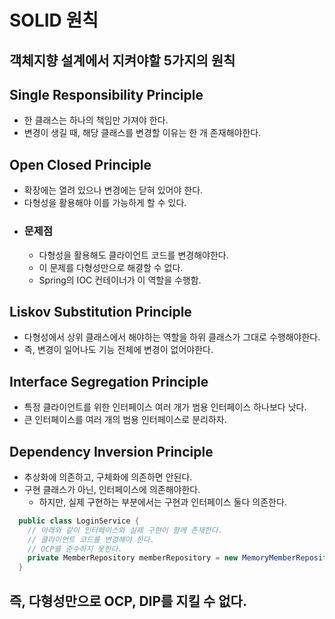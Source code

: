 SOLID 원칙
========
## 객체지향 설계에서 지켜야할 5가지의 원칙

## Single Responsibility Principle
- 한 클래스는 하나의 책임만 가져야 한다.
- 변경이 생길 때, 해당 클래스를 변경할 이유는 한 개 존재해야한다.

## Open Closed Principle
- 확장에는 열려 있으나 변경에는 닫혀 있어야 한다.
- 다형성을 활용해야 이를 가능하게 할 수 있다.
- ### 문제점
  - 다형성을 활용해도 클라이언트 코드를 변경해야한다.
  - 이 문제를 다형성만으로 해결할 수 없다.
  - Spring의 IOC 컨테이너가 이 역할을 수행함.

## Liskov Substitution Principle
- 다형성에서 상위 클래스에서 해야하는 역할을 하위 클래스가 그대로 수행해야한다.
- 즉, 변경이 일어나도 기능 전체에 변경이 없어야한다.

## Interface Segregation Principle
- 특정 클라이언트를 위한 인터페이스 여러 개가 범용 인터페이스 하나보다 낫다.
- 큰 인터페이스를 여러 개의 범용 인터페이스로 분리하자.

## Dependency Inversion Principle
- 추상화에 의존하고, 구체화에 의존하면 안된다.
- 구현 클래스가 아닌, 인터페이스에 의존해야한다.
  - 하지만, 실제 구현하는 부분에서는 구현과 인터페이스 둘다 의존한다.
```java
  public class LoginService {
    // 아래와 같이 인터페이스와 실제 구현이 함께 존재한다.
    // 클라이언트 코드를 변경해야 한다.
    // OCP를 준수하지 못한다.
    private MemberRepository memberRepository = new MemoryMemberRepository();
  }
```
## 즉, 다형성만으로 OCP, DIP를 지킬 수 없다.

